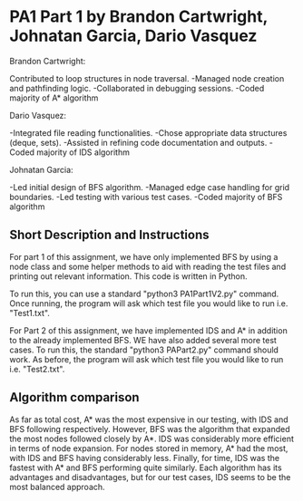 # PA1 Part 1 by Brandon Cartwright, Johnatan Garcia, Dario Vasquez

Brandon Cartwright:

Contributed to loop structures in node traversal.
-Managed node creation and pathfinding logic.
-Collaborated in debugging sessions.
-Coded majority of A* algorithm

Dario Vasquez:

-Integrated file reading functionalities.
-Chose appropriate data structures (deque, sets).
-Assisted in refining code documentation and outputs.
-Coded majority of IDS algorithm

Johnatan Garcia:

-Led initial design of BFS algorithm.
-Managed edge case handling for grid boundaries.
-Led testing with various test cases.
-Coded majority of BFS algorithm

## Short Description and Instructions
For part 1 of this assignment, we have only implemented BFS by using a node class and some helper methods to aid with reading the test files and printing out relevant information. This code is written in Python.

To run this, you can use a standard "python3 PA1Part1V2.py" command. Once running, the program will ask which test file you would like to run i.e. "Test1.txt".

For Part 2 of this assignment, we have implemented IDS and A* in addition to the already implemented BFS. WE have also added several more test cases. To run this, the standard
"python3 PAPart2.py" command should work. As before, the program will ask which test file you would like to run i.e. "Test2.txt".

## Algorithm comparison
As far as total cost, A* was the most expensive in our testing, with IDS and BFS following respectively. However, BFS was the algorithm that expanded the most nodes followed closely by A*. IDS was considerably more efficient
in terms of node expansion. For nodes stored in memory, A* had the most, with IDS and BFS having considerably less. Finally, for time, IDS was the fastest with A* and BFS performing quite similarly. Each algorithm has its
advantages and disadvantages, but for our test cases, IDS seems to be the most balanced approach. 
